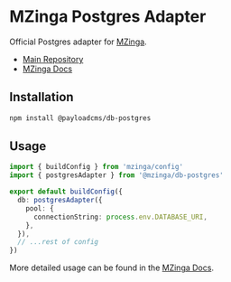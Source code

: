 # MZinga Postgres Adapter

Official Postgres adapter for [MZinga](https://mzinga.io).

- [Main Repository](https://github.com/mzinga-io/mzinga-core)
- [MZinga Docs](https://mzinga.io/docs)

## Installation

```bash
npm install @payloadcms/db-postgres
```

## Usage

```ts
import { buildConfig } from 'mzinga/config'
import { postgresAdapter } from '@mzinga/db-postgres'

export default buildConfig({
  db: postgresAdapter({
    pool: {
      connectionString: process.env.DATABASE_URI,
    },
  }),
  // ...rest of config
})
```

More detailed usage can be found in the [MZinga Docs](https://mzinga.io/docs/configuration/overview).
